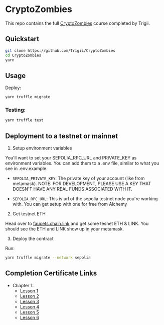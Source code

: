 # CryptoZombies

This repo contains the full [CryptoZombies](https://cryptozombies.io/en/course) course completed by Trigii.

## Quickstart

```sh
git clone https://github.com/Trigii/CryptoZombies
cd CryptoZombies
yarn
```

## Usage

Deploy:

```sh
yarn truffle migrate
```

### Testing:

```sh
yarn truffle test
```

## Deployment to a testnet or mainnet

1. Setup environment variables

You'll want to set your SEPOLIA_RPC_URL and PRIVATE_KEY as environment variables. You can add them to a .env file, similar to what you see in .env.example.

- `SEPOLIA_PRIVATE_KEY`: The private key of your account (like from metamask). NOTE: FOR DEVELOPMENT, PLEASE USE A KEY THAT DOESN'T HAVE ANY REAL FUNDS ASSOCIATED WITH IT.

- `SEPOLIA_RPC_URL`: This is url of the sepolia testnet node you're working with. You can get setup with one for free from Alchemy

2. Get testnet ETH

Head over to [faucets.chain.link](https://faucets.chain.link) and get some tesnet ETH & LINK. You should see the ETH and LINK show up in your metamask.

3. Deploy the contract

Run:

```sh
yarn truffle migrate --network sepolia
```

## Completion Certificate Links

- Chapter 1:
  - [Lesson 1](https://share.cryptozombies.io/en/lesson/1/share/Trist%C3%A1n?id=Y3p8NjI3Mzc0)
  - [Lesson 2](https://share.cryptozombies.io/en/lesson/2/share/Trist%C3%A1n?id=Y3p8NjI3Mzc0)
  - [Lesson 3](https://share.cryptozombies.io/en/lesson/3/share/Trist%C3%A1n?id=Y3p8NjI3Mzc0)
  - [Lesson 4](https://share.cryptozombies.io/en/lesson/4/share/Trist%C3%A1n?id=WyJjenw2MjczNzQiLDEsMTRd)
  - [Lesson 5](https://share.cryptozombies.io/en/lesson/5/share/H4XF13LD_MORRIS_%F0%9F%92%AF%F0%9F%92%AF%F0%9F%98%8E%F0%9F%92%AF%F0%9F%92%AF?id=Y3p8NjI3Mzc0)
  - [Lesson 6](https://share.cryptozombies.io/en/lesson/6/share/The_Phantom_of_Web3?id=Y3p8NjI3Mzc0)
